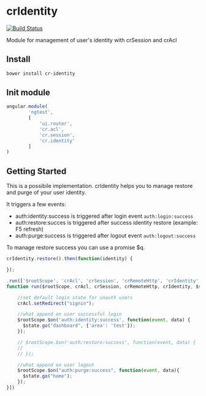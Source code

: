 # crIdentity
[![Build Status](https://api.travis-ci.org/ngutils/cr-identity.svg?branch=master)](https://travis-ci.org/ngutils/cr-identity)

Module for management of user's identity with crSession and crAcl

## Install
```bash
bower install cr-identity
```

## Init module
```javascript
angular.module(
        'ngtest',
        [
            'ui.router',
            'cr.acl',
            'cr.session',
            'cr.identity'
        ]
)
```

## Getting Started
This is a possibile implementation. crIdentity helps you to manage restore and purge of your user identity.

It triggers a few events:

* auth:identity:success is triggered after login event `auth:login:success`
* auth:restore:succes is triggered after success identity restore (example: F5 refresh)
* auth:purge:success is triggered after logout event `auth:logout:success`

To manage restore success you can use a promise $q.
```javascript
crIdentity.restore().then(function(identity) {

});
```

```javascript
.run(['$rootScope', 'crAcl', 'crSession', 'crRemoteHttp', 'crIdentity', '$state', '$log',
function run($rootScope, crAcl, crSession, crRemoteHttp, crIdentity, $state, $log) {

    //set default login state for unauth users
    crAcl.setRedirect("signin");

    //what append on user successful login
    $rootScope.$on('auth:identity:success', function(event, data) {
      $state.go("dashboard", {'area': 'test'});
    });

    // $rootScope.$on('auth:restore:success', function(event, data) {
    //
    // });

    //what append on user logout
    $rootScope.$on("auth:purge:success", function(event, data){
      $state.go("home");
    });
}])
```

